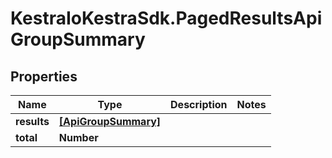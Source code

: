 # KestraIoKestraSdk.PagedResultsApiGroupSummary

## Properties

Name | Type | Description | Notes
------------ | ------------- | ------------- | -------------
**results** | [**[ApiGroupSummary]**](ApiGroupSummary.md) |  | 
**total** | **Number** |  | 


